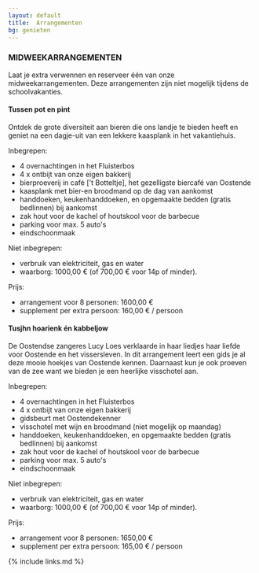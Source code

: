 ```yaml
---
layout: default
title:  Arrangementen
bg: genieten
---
```


### MIDWEEKARRANGEMENTEN

Laat je extra verwennen en reserveer één van onze midweekarrangementen.
Deze arrangementen zijn niet mogelijk tijdens de schoolvakanties.

####  Tussen pot en pint

Ontdek de grote diversiteit aan bieren die ons landje te bieden heeft en geniet na een dagje-uit van een lekkere kaasplank in het vakantiehuis.

Inbegrepen:

- 4 overnachtingen in het Fluisterbos
- 4 x ontbijt van onze eigen bakkerij
- bierproeverij in café ['t Botteltje], het gezelligste biercafé van Oostende
- kaasplank met bier-en broodmand op de dag van aankomst
- handdoeken, keukenhanddoeken, en opgemaakte bedden (gratis bedlinnen) bij aankomst
- zak hout voor de kachel of houtskool voor de barbecue
- parking voor max. 5 auto's
- eindschoonmaak

Niet inbegrepen:

- verbruik van elektriciteit, gas en water
- waarborg: 1000,00&nbsp;€ (of 700,00&nbsp;€ voor 14p of minder).


Prijs: 

- arrangement voor 8 personen: 1600,00&nbsp;€
- supplement per extra persoon: 160,00&nbsp;€ / persoon


####  Tusjhn hoarienk én kabbeljow
De Oostendse zangeres Lucy Loes verklaarde in haar liedjes haar liefde voor Oostende en het vissersleven. In dit arrangement leert een gids je al deze mooie hoekjes van Oostende kennen. Daarnaast kun je ook proeven van de zee want we bieden je een heerlijke visschotel aan.

Inbegrepen:

- 4 overnachtingen in het Fluisterbos
- 4 x ontbijt van onze eigen bakkerij
- gidsbeurt met Oostendekenner
- visschotel met wijn en broodmand (niet mogelijk op maandag)
- handdoeken, keukenhanddoeken, en opgemaakte bedden (gratis bedlinnen) bij aankomst
- zak hout voor de kachel of houtskool voor de barbecue
- parking voor max. 5 auto's
- eindschoonmaak

Niet inbegrepen:

- verbruik van elektriciteit, gas en water
- waarborg: 1000,00&nbsp;€ (of 700,00&nbsp;€ voor 14p of minder).

Prijs: 

- arrangement voor 8 personen: 1650,00&nbsp;€
- supplement per extra persoon: 165,00&nbsp;€ / persoon

{% include links.md %}
